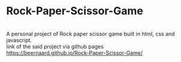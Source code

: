 # Rock-Paper-Scissor-Game
<br>A personal project of Rock paper scissor game built in html, css and javascript.
<br>link of the said project via github pages
<br>https://beernaard.github.io/Rock-Paper-Scissor-Game/

